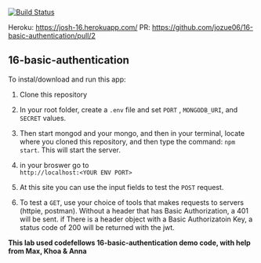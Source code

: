 [![Build Status](https://travis-ci.com/jozue06/16-basic-authentication.svg?branch=josh)](https://travis-ci.com/jozue06/16-basic-authentication)

Heroku: https://josh-16.herokuapp.com/
PR: https://github.com/jozue06/16-basic-authentication/pull/2

## 16-basic-authentication


To instal/download and run this app:

 1. Clone this repository


 2. In your root folder, create a `.env` file and set `PORT` , `MONGODB_URI`, and `SECRET` values.  

 3. Then start mongod and your mongo, and then in your terminal, locate where you cloned this repository, and then type the command: `npm start`. This will start the server.

 4. in your broswer go to  
`http://localhost:<YOUR ENV PORT>`  

 5. At this site you can use the input fields to test the `POST` request.

 6. To test a `GET`, use your choice of tools that makes requests to servers (httpie, postman). Without a header that has Basic Authorization, a 401 will be sent. if There is a header object with a Basic Authorizatoin Key, a status code of 200 will be returned with the jwt.


**This lab used codefellows 16-basic-authentication demo code, with help from Max, Khoa & Anna**